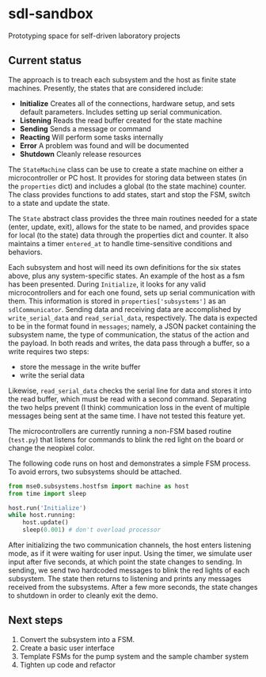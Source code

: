 # sdl-sandbox
Prototyping space for self-driven laboratory projects

## Current status

The approach is to treach each subsystem and the host as finite state machines. Presently, the states that are considered include:

- **Initialize** Creates all of the connections, hardware setup, and sets default parameters. Includes setting up serial communication.
- **Listening** Reads the read buffer created for the state machine
- **Sending** Sends a message or command
- **Reacting** Will perform some tasks internally
- **Error** A problem was found and will be documented
- **Shutdown** Cleanly release resources

The `StateMachine` class can be use to create a state machine on either a microcontroller or PC host. It provides for storing data between states (in the `properties` dict) and includes a global (to the state machine) counter. The class provides functions to add states, start and stop the FSM, switch to a state and update the state.

The `State` abstract class provides the three main routines needed for a state (enter, update, exit), allows for the state to be named, and provides space for local (to the state) data through the properties dict and counter. It also maintains a timer `entered_at` to handle time-sensitive conditions and behaviors.

Each subsystem and host will need its own definitions for the six states above, plus any system-specific states. An example of the host as a fsm has been presented. During `Initialize`, it looks for any valid microcontrollers and for each one found, sets up serial communication with them. This information is stored in `properties['subsystems']` as an `sdlCommunicator`. Sending data and receiving data are accomplished by `write_serial_data` and `read_serial_data`, respectively. The data is expected to be in the format found in `messages`; namely, a JSON packet containing the subsystem name, the type of communication, the status of the action and the payload. In both reads and writes, the data pass through a buffer, so a write requires two steps:

- store the message in the write buffer
- write the serial data

Likewise, `read_serial_data` checks the serial line for data and stores it into the read buffer, which must be read with a second command. Separating the two helps prevent (I think) communication loss in the event of multiple messages being sent at the same time. I have not tested this feature yet.

The microcontrollers are currently running a non-FSM based routine (`test.py`) that listens for commands to blink the red light on the board or change the neopixel color.

The following code runs on host and demonstrates a simple FSM process. To avoid errors, two subsystems should be attached.

``` python
from mse0.subsystems.hostfsm import machine as host
from time import sleep

host.run('Initialize')
while host.running:
    host.update()
    sleep(0.001) # don't overload processor
```

After initializing the two communication channels, the host enters listening mode, as if it were waiting for user input. Using the timer, we simulate user input after five seconds, at which point the state changes to sending. In sending, we send two hardcoded messages to blink the red lights of each subsystem. The state then returns to listening and prints any messages received from the subsystems. After a few more seconds, the state changes to shutdown in order to cleanly exit the demo.

## Next steps

1. Convert the subsystem into a FSM.
2. Create a basic user interface
3. Template FSMs for the pump system and the sample chamber system
4. Tighten up code and refactor